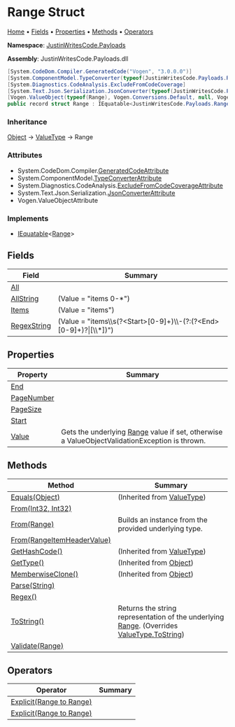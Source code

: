 # Range Struct

[Home](../../README.md) &#x2022; [Fields](#fields) &#x2022; [Properties](#properties) &#x2022; [Methods](#methods) &#x2022; [Operators](#operators)

**Namespace**: [JustinWritesCode.Payloads](../README.md)

**Assembly**: JustinWritesCode\.Payloads\.dll

```csharp
[System.CodeDom.Compiler.GeneratedCode("Vogen", "3.0.0.0")]
[System.ComponentModel.TypeConverter(typeof(JustinWritesCode.Payloads.Range.RangeTypeConverter))]
[System.Diagnostics.CodeAnalysis.ExcludeFromCodeCoverage]
[System.Text.Json.Serialization.JsonConverter(typeof(JustinWritesCode.Payloads.Range.RangeSystemTextJsonConverter))]
[Vogen.ValueObject(typeof(Range), Vogen.Conversions.Default, null, Vogen.Customizations.None, Vogen.DeserializationStrictness.AllowValidAndKnownInstances)]
public record struct Range : IEquatable<JustinWritesCode.Payloads.Range>
```

### Inheritance

[Object](https://docs.microsoft.com/en-us/dotnet/api/system.object) &#x2192; [ValueType](https://docs.microsoft.com/en-us/dotnet/api/system.valuetype) &#x2192; Range

### Attributes

* System\.CodeDom\.Compiler\.[GeneratedCodeAttribute](https://docs.microsoft.com/en-us/dotnet/api/system.codedom.compiler.generatedcodeattribute)
* System\.ComponentModel\.[TypeConverterAttribute](https://docs.microsoft.com/en-us/dotnet/api/system.componentmodel.typeconverterattribute)
* System\.Diagnostics\.CodeAnalysis\.[ExcludeFromCodeCoverageAttribute](https://docs.microsoft.com/en-us/dotnet/api/system.diagnostics.codeanalysis.excludefromcodecoverageattribute)
* System\.Text\.Json\.Serialization\.[JsonConverterAttribute](https://docs.microsoft.com/en-us/dotnet/api/system.text.json.serialization.jsonconverterattribute)
* Vogen\.ValueObjectAttribute

### Implements

* [IEquatable](https://docs.microsoft.com/en-us/dotnet/api/system.iequatable-1)\<[Range](./README.md)\>

## Fields

| Field | Summary |
| ----- | ------- |
| [All](All/README.md) | |
| [AllString](AllString/README.md) |  \(Value = "items 0\-\*"\) |
| [Items](Items/README.md) |  \(Value = "items"\) |
| [RegexString](RegexString/README.md) |  \(Value = "items\\\\s\(?\<Start\>\[0\-9\]\+\)\\\\\-\(?:\(?\<End\>\[0\-9\]\+\)?\|\[\\\\\*\]\)"\) |

## Properties

| Property | Summary |
| -------- | ------- |
| [End](End/README.md) | |
| [PageNumber](PageNumber/README.md) | |
| [PageSize](PageSize/README.md) | |
| [Start](Start/README.md) | |
| [Value](Value/README.md) | Gets the underlying [Range](https://docs.microsoft.com/en-us/dotnet/api/system.range) value if set, otherwise a ValueObjectValidationException is thrown\. |

## Methods

| Method | Summary |
| ------ | ------- |
| [Equals(Object)](https://docs.microsoft.com/en-us/dotnet/api/system.valuetype.equals) |  \(Inherited from [ValueType](https://docs.microsoft.com/en-us/dotnet/api/system.valuetype)\) |
| [From(Int32, Int32)](From/README.md#3981564189) | |
| [From(Range)](From/README.md#3465847835) | Builds an instance from the provided underlying type\. |
| [From(RangeItemHeaderValue)](From/README.md#2493552578) | |
| [GetHashCode()](https://docs.microsoft.com/en-us/dotnet/api/system.valuetype.gethashcode) |  \(Inherited from [ValueType](https://docs.microsoft.com/en-us/dotnet/api/system.valuetype)\) |
| [GetType()](https://docs.microsoft.com/en-us/dotnet/api/system.object.gettype) |  \(Inherited from [Object](https://docs.microsoft.com/en-us/dotnet/api/system.object)\) |
| [MemberwiseClone()](https://docs.microsoft.com/en-us/dotnet/api/system.object.memberwiseclone) |  \(Inherited from [Object](https://docs.microsoft.com/en-us/dotnet/api/system.object)\) |
| [Parse(String)](Parse/README.md) | |
| [Regex()](Regex/README.md) | |
| [ToString()](ToString/README.md) | Returns the string representation of the underlying [Range](https://docs.microsoft.com/en-us/dotnet/api/system.range)\. \(Overrides [ValueType.ToString](https://docs.microsoft.com/en-us/dotnet/api/system.valuetype.tostring)\) |
| [Validate(Range)](Validate/README.md) | |

## Operators

| Operator | Summary |
| -------- | ------- |
| [Explicit(Range to Range)](op_Explicit/README.md#653421190) | |
| [Explicit(Range to Range)](op_Explicit/README.md#487321268) | |

